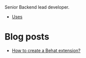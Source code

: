 Senior Backend lead developer. 

* [Uses](./uses.md)

# Blog posts

* [How to create a Behat extension?](./posts/how-to-create-a-behat-extension.md)